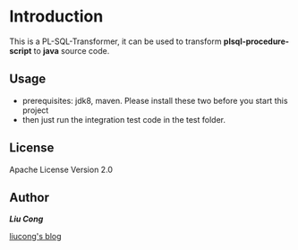 # Introduction
This is a PL-SQL-Transformer, it can be used to transform **plsql-procedure-script** to **java** source code.

## Usage

- prerequisites: jdk8, maven. Please install these two before you start this project
- then just run the integration test code in the test folder.

## License

Apache License Version 2.0

## Author

***Liu Cong*** 

[liucong's blog](liucongblog.com)